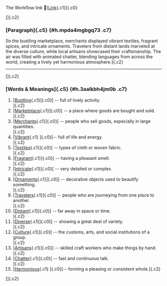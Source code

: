 The Workflow link
👏[[Link](https://www.google.com/url?q=http://www.google.com&sa=D&source=editors&ust=1760970663869946&usg=AOvVaw1YUaiQa73rAEe3kcGYhX4M){.c1}]{.c0}

[]{.c2}

### [Paragraph]{.c5} {#h.mpda4mgbgq73 .c7}

[In the bustling marketplace, merchants displayed vibrant textiles,
fragrant spices, and intricate ornaments. Travelers from distant lands
marveled at the diverse culture, while local artisans showcased their
craftsmanship. The air was filled with animated chatter, blending
languages from across the world, creating a lively yet harmonious
atmosphere.]{.c2}

------------------------------------------------------------------------

[]{.c2}

### [Words & Meanings]{.c5} {#h.3aalkbh4jm0b .c7}

1.  [[Bustling](https://www.google.com/url?q=http://www.google.com&sa=D&source=editors&ust=1760970663870656&usg=AOvVaw2jHdsPY989oWyiAMf7ofVv){.c1}]{.c0}[ --
    full of lively activity.\
    ]{.c2}
2.  [[Marketplace](https://www.google.com/url?q=http://www.google.com&sa=D&source=editors&ust=1760970663870809&usg=AOvVaw39hC18UjQoNhqtGBOIw_L8){.c1}]{.c0}[ --
    a place where goods are bought and sold.\
    ]{.c2}
3.  [[Merchants](https://www.google.com/url?q=http://www.google.com&sa=D&source=editors&ust=1760970663870926&usg=AOvVaw0n--BfMFdoEoZ4-uKrDHte){.c1}]{.c0}[ --
    people who sell goods, especially in large quantities.\
    ]{.c2}
4.  [[Vibrant](https://www.google.com/url?q=http://www.google.com&sa=D&source=editors&ust=1760970663871054&usg=AOvVaw0Y5tr42EN5DOmAG1mAS00j){.c1}
    ]{.c0}[-- full of life and energy.\
    ]{.c2}
5.  [[Textiles](https://www.google.com/url?q=http://www.google.com&sa=D&source=editors&ust=1760970663871151&usg=AOvVaw1OSFJGjv4jd88o6CHB_1Mu){.c1}]{.c0}[ --
    types of cloth or woven fabric.\
    ]{.c2}
6.  [[Fragrant](https://www.google.com/url?q=http://www.google.com&sa=D&source=editors&ust=1760970663871254&usg=AOvVaw2E3hixmZRvjAhbOjtoDhmO){.c1}]{.c0}[ --
    having a pleasant smell.\
    ]{.c2}
7.  [[Intricate](https://www.google.com/url?q=http://www.google.com&sa=D&source=editors&ust=1760970663871369&usg=AOvVaw1lQuMZB30UT8pbLunhzlM-){.c1}]{.c0}[ --
    very detailed or complex.\
    ]{.c2}
8.  [[Ornaments](https://www.google.com/url?q=http://www.google.com&sa=D&source=editors&ust=1760970663871478&usg=AOvVaw1MaBBfcQcB1zZKfhy8Ug3b){.c1}]{.c0}[ --
    decorative objects used to beautify something.\
    ]{.c2}
9.  [[Travelers](https://www.google.com/url?q=http://www.google.com&sa=D&source=editors&ust=1760970663871598&usg=AOvVaw0uGGKfe28LUyDfdzsD2fKq){.c1}]{.c0}[ --
    people who are journeying from one place to another.\
    ]{.c2}
10. [[Distant](https://www.google.com/url?q=http://www.google.com&sa=D&source=editors&ust=1760970663871718&usg=AOvVaw0EfPHnmCb_4dGSThelwIxl){.c1}]{.c0}[ --
    far away in space or time.\
    ]{.c2}
11. [[Diverse](https://www.google.com/url?q=http://www.google.com&sa=D&source=editors&ust=1760970663871814&usg=AOvVaw2FlTQ_Et2nOjlrOY-QgTPT){.c1}]{.c0}[ --
    showing a great deal of variety.\
    ]{.c2}
12. [[Culture](https://www.google.com/url?q=http://www.google.com&sa=D&source=editors&ust=1760970663871915&usg=AOvVaw0VeGRPrSVvh6DgsBklggLo){.c1}]{.c0}[ --
    the customs, arts, and social institutions of a group.\
    ]{.c2}
13. [[Artisans](https://www.google.com/url?q=http://www.google.com&sa=D&source=editors&ust=1760970663872039&usg=AOvVaw1pLkMF1Eti-Yf_W50V6t0Y){.c1}]{.c0}[ --
    skilled craft workers who make things by hand.\
    ]{.c2}
14. [[Chatter](https://www.google.com/url?q=http://www.google.com&sa=D&source=editors&ust=1760970663872157&usg=AOvVaw2b_-bKhb_005RN7A_ja-K-){.c1}]{.c0}[ --
    fast and continuous talk.\
    ]{.c2}
15. [[Harmonious](https://www.google.com/url?q=http://www.google.com&sa=D&source=editors&ust=1760970663872256&usg=AOvVaw1BmjoiFfgTiyQa0knSJLM0){.c1}
    ]{.c0}[-- forming a pleasing or consistent whole.]{.c2}

[]{.c2}
